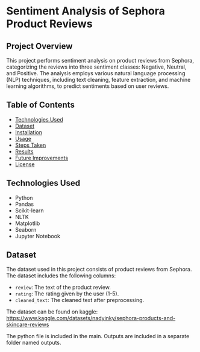 # Sentiment Analysis of Sephora Product Reviews

## Project Overview
This project performs sentiment analysis on product reviews from Sephora, categorizing the reviews into three sentiment classes: Negative, Neutral, and Positive. The analysis employs various natural language processing (NLP) techniques, including text cleaning, feature extraction, and machine learning algorithms, to predict sentiments based on user reviews.

## Table of Contents
- [Technologies Used](#technologies-used)
- [Dataset](#dataset)
- [Installation](#installation)
- [Usage](#usage)
- [Steps Taken](#steps-taken)
- [Results](#results)
- [Future Improvements](#future-improvements)
- [License](#license)

## Technologies Used
- Python
- Pandas
- Scikit-learn
- NLTK
- Matplotlib
- Seaborn
- Jupyter Notebook

## Dataset
The dataset used in this project consists of product reviews from Sephora. The dataset includes the following columns:
- `review`: The text of the product review.
- `rating`: The rating given by the user (1-5).
- `cleaned_text`: The cleaned text after preprocessing.

The dataset can be found on kaggle:
https://www.kaggle.com/datasets/nadyinky/sephora-products-and-skincare-reviews

The python file is included in the main. Outputs are included in a separate folder named outputs. 
